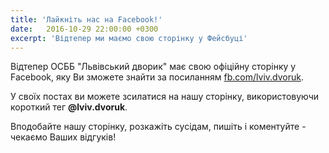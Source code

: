 ```yaml
---
title: 'Лайкніть нас на Facebook!'
date:   2016-10-29 22:00:00 +0300
excerpt: 'Відтепер ми маємо свою сторінку у Фейсбуці'
---
```

Відтепер ОСББ "Львівський дворик" має свою офіційну сторінку у Facebook, 
яку Ви зможете знайти за посиланням [fb.com/lviv.dvoruk](https://fb.com/lviv.dvoruk).

У своїх постах ви можете зсилатися на нашу сторінку, використовуючи короткий тег **@lviv.dvoruk**.

Вподобайте нашу сторінку, розкажіть сусідам, пишіть і коментуйте - чекаємо Ваших відгуків!
